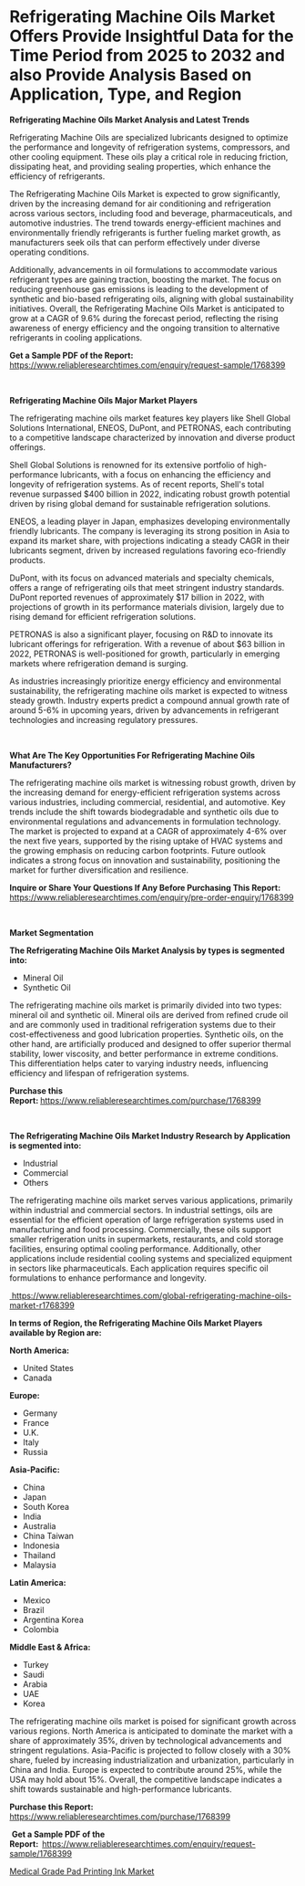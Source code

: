 <p><h1>Refrigerating Machine Oils Market Offers Provide Insightful Data for the Time Period from 2025 to 2032 and also Provide Analysis Based on Application, Type, and Region</h1></p><p><strong>Refrigerating Machine Oils Market Analysis and Latest Trends</strong></p>
<p><p>Refrigerating Machine Oils are specialized lubricants designed to optimize the performance and longevity of refrigeration systems, compressors, and other cooling equipment. These oils play a critical role in reducing friction, dissipating heat, and providing sealing properties, which enhance the efficiency of refrigerants. </p><p>The Refrigerating Machine Oils Market is expected to grow significantly, driven by the increasing demand for air conditioning and refrigeration across various sectors, including food and beverage, pharmaceuticals, and automotive industries. The trend towards energy-efficient machines and environmentally friendly refrigerants is further fueling market growth, as manufacturers seek oils that can perform effectively under diverse operating conditions.</p><p>Additionally, advancements in oil formulations to accommodate various refrigerant types are gaining traction, boosting the market. The focus on reducing greenhouse gas emissions is leading to the development of synthetic and bio-based refrigerating oils, aligning with global sustainability initiatives. Overall, the Refrigerating Machine Oils Market is anticipated to grow at a CAGR of 9.6% during the forecast period, reflecting the rising awareness of energy efficiency and the ongoing transition to alternative refrigerants in cooling applications.</p></p>
<p><strong>Get a Sample PDF of the Report:&nbsp;</strong> <a href="https://www.reliableresearchtimes.com/enquiry/request-sample/1768399?utm_campaign=2202&utm_medium=2&utm_source=Github&utm_content=ia&utm_term=02022025&utm_id=refrigerating-machine-oils">https://www.reliableresearchtimes.com/enquiry/request-sample/1768399</a></p>
<p>&nbsp;</p>
<p><strong>Refrigerating Machine Oils Major Market Players</strong></p>
<p><p>The refrigerating machine oils market features key players like Shell Global Solutions International, ENEOS, DuPont, and PETRONAS, each contributing to a competitive landscape characterized by innovation and diverse product offerings. </p><p>Shell Global Solutions is renowned for its extensive portfolio of high-performance lubricants, with a focus on enhancing the efficiency and longevity of refrigeration systems. As of recent reports, Shell's total revenue surpassed $400 billion in 2022, indicating robust growth potential driven by rising global demand for sustainable refrigeration solutions.</p><p>ENEOS, a leading player in Japan, emphasizes developing environmentally friendly lubricants. The company is leveraging its strong position in Asia to expand its market share, with projections indicating a steady CAGR in their lubricants segment, driven by increased regulations favoring eco-friendly products.</p><p>DuPont, with its focus on advanced materials and specialty chemicals, offers a range of refrigerating oils that meet stringent industry standards. DuPont reported revenues of approximately $17 billion in 2022, with projections of growth in its performance materials division, largely due to rising demand for efficient refrigeration solutions.</p><p>PETRONAS is also a significant player, focusing on R&D to innovate its lubricant offerings for refrigeration. With a revenue of about $63 billion in 2022, PETRONAS is well-positioned for growth, particularly in emerging markets where refrigeration demand is surging.</p><p>As industries increasingly prioritize energy efficiency and environmental sustainability, the refrigerating machine oils market is expected to witness steady growth. Industry experts predict a compound annual growth rate of around 5-6% in upcoming years, driven by advancements in refrigerant technologies and increasing regulatory pressures.</p></p>
<p>&nbsp;</p>
<p><strong>What Are The Key Opportunities For Refrigerating Machine Oils Manufacturers?</strong></p>
<p><p>The refrigerating machine oils market is witnessing robust growth, driven by the increasing demand for energy-efficient refrigeration systems across various industries, including commercial, residential, and automotive. Key trends include the shift towards biodegradable and synthetic oils due to environmental regulations and advancements in formulation technology. The market is projected to expand at a CAGR of approximately 4-6% over the next five years, supported by the rising uptake of HVAC systems and the growing emphasis on reducing carbon footprints. Future outlook indicates a strong focus on innovation and sustainability, positioning the market for further diversification and resilience.</p></p>
<p><strong>Inquire or Share Your Questions If Any Before Purchasing This Report:</strong> <a href="https://www.reliableresearchtimes.com/enquiry/pre-order-enquiry/1768399?utm_campaign=2202&utm_medium=2&utm_source=Github&utm_content=ia&utm_term=02022025&utm_id=refrigerating-machine-oils">https://www.reliableresearchtimes.com/enquiry/pre-order-enquiry/1768399</a></p>
<p>&nbsp;</p>
<p><strong>Market Segmentation</strong></p>
<p><strong>The Refrigerating Machine Oils Market Analysis by types is segmented into:</strong></p>
<p><ul><li>Mineral Oil</li><li>Synthetic Oil</li></ul></p>
<p><p>The refrigerating machine oils market is primarily divided into two types: mineral oil and synthetic oil. Mineral oils are derived from refined crude oil and are commonly used in traditional refrigeration systems due to their cost-effectiveness and good lubrication properties. Synthetic oils, on the other hand, are artificially produced and designed to offer superior thermal stability, lower viscosity, and better performance in extreme conditions. This differentiation helps cater to varying industry needs, influencing efficiency and lifespan of refrigeration systems.</p></p>
<p><strong>Purchase this Report:&nbsp;</strong><a href="https://www.reliableresearchtimes.com/purchase/1768399?utm_campaign=2202&utm_medium=2&utm_source=Github&utm_content=ia&utm_term=02022025&utm_id=refrigerating-machine-oils">https://www.reliableresearchtimes.com/purchase/1768399</a></p>
<p>&nbsp;</p>
<p><strong>The Refrigerating Machine Oils Market Industry Research by Application is segmented into:</strong></p>
<p><ul><li>Industrial</li><li>Commercial</li><li>Others</li></ul></p>
<p><p>The refrigerating machine oils market serves various applications, primarily within industrial and commercial sectors. In industrial settings, oils are essential for the efficient operation of large refrigeration systems used in manufacturing and food processing. Commercially, these oils support smaller refrigeration units in supermarkets, restaurants, and cold storage facilities, ensuring optimal cooling performance. Additionally, other applications include residential cooling systems and specialized equipment in sectors like pharmaceuticals. Each application requires specific oil formulations to enhance performance and longevity.</p></p>
<p><a href="https://www.reliableresearchtimes.com/global-refrigerating-machine-oils-market-r1768399?utm_campaign=2202&utm_medium=2&utm_source=Github&utm_content=ia&utm_term=02022025&utm_id=refrigerating-machine-oils">&nbsp;https://www.reliableresearchtimes.com/global-refrigerating-machine-oils-market-r1768399</a></p>
<p><strong>In terms of Region, the Refrigerating Machine Oils Market Players available by Region are:</strong></p>
<p>
    <p> <strong> North America: </strong>
        <ul>
            <li>United States</li>
            <li>Canada</li>
        </ul>
        </p> 
    <p> <strong> Europe: </strong>
        <ul>
            <li>Germany</li>
            <li>France</li>
            <li>U.K.</li>
            <li>Italy</li>
            <li>Russia</li>
        </ul>
        </p> 
    <p> <strong> Asia-Pacific: </strong>
        <ul>
            <li>China</li>
            <li>Japan</li>
            <li>South Korea</li>
            <li>India</li>
            <li>Australia</li>
            <li>China Taiwan</li>
            <li>Indonesia</li>
            <li>Thailand</li>
            <li>Malaysia</li>
        </ul>
        </p> 
    <p> <strong> Latin America: </strong>
        <ul>
            <li>Mexico</li>
            <li>Brazil</li>
            <li>Argentina Korea</li>
            <li>Colombia</li>
        </ul>
        </p> 
    <p> <strong> Middle East & Africa: </strong>
        <ul>
            <li>Turkey</li>
            <li>Saudi</li>
            <li>Arabia</li>
            <li>UAE</li>
            <li>Korea</li>
        </ul>
    </p>
    </p>
<p><p>The refrigerating machine oils market is poised for significant growth across various regions. North America is anticipated to dominate the market with a share of approximately 35%, driven by technological advancements and stringent regulations. Asia-Pacific is projected to follow closely with a 30% share, fueled by increasing industrialization and urbanization, particularly in China and India. Europe is expected to contribute around 25%, while the USA may hold about 15%. Overall, the competitive landscape indicates a shift towards sustainable and high-performance lubricants.</p></p>
<p><strong>Purchase this Report: </strong><a href="https://www.reliableresearchtimes.com/purchase/1768399?utm_campaign=2202&utm_medium=2&utm_source=Github&utm_content=ia&utm_term=02022025&utm_id=refrigerating-machine-oils">https://www.reliableresearchtimes.com/purchase/1768399</a></p>
<p>&nbsp;<strong>Get a Sample PDF of the Report:&nbsp;&nbsp;</strong><a href="https://www.reliableresearchtimes.com/enquiry/request-sample/1768399?utm_campaign=2202&utm_medium=2&utm_source=Github&utm_content=ia&utm_term=02022025&utm_id=refrigerating-machine-oils">https://www.reliableresearchtimes.com/enquiry/request-sample/1768399</a></p>
<p><strong></strong></p>
<p><p><a href="https://github.com/flnordan65e0/Market-Research-Report-List-1/blob/main/medical-grade-pad-printing-ink-market.md?utm_campaign=2202&utm_medium=2&utm_source=Github&utm_content=ia&utm_term=02022025&utm_id=refrigerating-machine-oils">Medical Grade Pad Printing Ink Market</a></p></p>